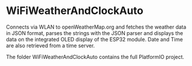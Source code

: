 # WiFiWeatherAndClockAuto
Connects via WLAN to openWeatherMap.org and fetches the weather data 
in JSON format, parses the strings with the JSON parser and displays 
the data on the integrated OLED display of the ESP32 module.
Date and Time are also retrieved from a time server.

The folder WiFiWeatherAndClockAuto contains the full PlatformIO project.
